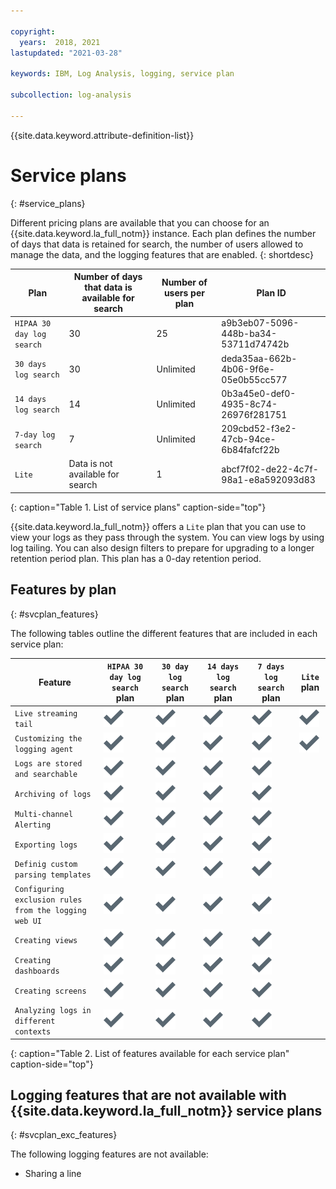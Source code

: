 ```yaml
---

copyright:
  years:  2018, 2021
lastupdated: "2021-03-28"

keywords: IBM, Log Analysis, logging, service plan

subcollection: log-analysis

---
```


{{site.data.keyword.attribute-definition-list}}


# Service plans
{: #service_plans}

Different pricing plans are available that you can choose for an {{site.data.keyword.la_full_notm}} instance. Each plan defines the number of days that data is retained for search, the number of users allowed to manage the data, and the logging features that are enabled.
{: shortdesc}



| Plan                            | Number of days that data is available for search | Number of users per plan | Plan ID |
|---------------------------------|-------------------------------------------------|--------------------------|---------|
| `HIPAA 30 day log search`       | 30                                              | 25                       | a9b3eb07-5096-448b-ba34-53711d74742b |
| `30 days log search`            | 30                                              | Unlimited                | deda35aa-662b-4b06-9f6e-05e0b55cc577 |
| `14 days log search`            | 14                                              | Unlimited                | 0b3a45e0-def0-4935-8c74-26976f281751 |
| `7-day log search`              | 7                                               | Unlimited                | 209cbd52-f3e2-47cb-94ce-6b84fafcf22b|
| `Lite`                          | Data is not available for search                | 1                        | abcf7f02-de22-4c7f-98a1-e8a592093d83 |
{: caption="Table 1. List of service plans" caption-side="top"} 

{{site.data.keyword.la_full_notm}} offers a `Lite` plan that you can use to view your logs as they pass through the system. You can view logs by using log tailing. You can also design filters to prepare for upgrading to a longer retention period plan. This plan has a 0-day retention period.


## Features by plan
{: #svcplan_features}

The following tables outline the different features that are included in each service plan:

| Feature                                              | `HIPAA 30 day log search` plan | `30 day log search` plan | `14 days log search` plan    | `7 days log search` plan     | `Lite` plan | 
|------------------------------------------------------|-------------------------|-------------------------------|-----------------------------|--------------|--------|
| `Live streaming tail`                                | ![Checkmark icon](images/checkmark-icon.svg) | ![Checkmark icon](images/checkmark-icon.svg) | ![Checkmark icon](images/checkmark-icon.svg) |![Checkmark icon](images/checkmark-icon.svg) |![Checkmark icon](images/checkmark-icon.svg)|
| `Customizing the logging agent`                      | ![Checkmark icon](images/checkmark-icon.svg)| ![Checkmark icon](images/checkmark-icon.svg) | ![Checkmark icon](images/checkmark-icon.svg) |![Checkmark icon](images/checkmark-icon.svg) |![Checkmark icon](images/checkmark-icon.svg)|
| `Logs are stored and searchable`                    | ![Checkmark icon](images/checkmark-icon.svg)| ![Checkmark icon](images/checkmark-icon.svg) | ![Checkmark icon](images/checkmark-icon.svg) |![Checkmark icon](images/checkmark-icon.svg) | |
| `Archiving of logs`                                 | ![Checkmark icon](images/checkmark-icon.svg)| ![Checkmark icon](images/checkmark-icon.svg) | ![Checkmark icon](images/checkmark-icon.svg) |![Checkmark icon](images/checkmark-icon.svg) | |
| `Multi-channel Alerting`                            | ![Checkmark icon](images/checkmark-icon.svg)| ![Checkmark icon](images/checkmark-icon.svg) | ![Checkmark icon](images/checkmark-icon.svg) |![Checkmark icon](images/checkmark-icon.svg) | |
| `Exporting logs`                                    | ![Checkmark icon](images/checkmark-icon.svg)| ![Checkmark icon](images/checkmark-icon.svg) | ![Checkmark icon](images/checkmark-icon.svg) |![Checkmark icon](images/checkmark-icon.svg) | |
| `Definig custom parsing templates`                  | ![Checkmark icon](images/checkmark-icon.svg)| ![Checkmark icon](images/checkmark-icon.svg) | ![Checkmark icon](images/checkmark-icon.svg) |![Checkmark icon](images/checkmark-icon.svg) | |
| `Configuring exclusion rules from the logging web UI` | ![Checkmark icon](images/checkmark-icon.svg)| ![Checkmark icon](images/checkmark-icon.svg) | ![Checkmark icon](images/checkmark-icon.svg) |![Checkmark icon](images/checkmark-icon.svg) | |
| `Creating views`                      | ![Checkmark icon](images/checkmark-icon.svg) | ![Checkmark icon](images/checkmark-icon.svg) | ![Checkmark icon](images/checkmark-icon.svg) |![Checkmark icon](images/checkmark-icon.svg) | |
| `Creating dashboards`                      | ![Checkmark icon](images/checkmark-icon.svg) | ![Checkmark icon](images/checkmark-icon.svg) | ![Checkmark icon](images/checkmark-icon.svg) |![Checkmark icon](images/checkmark-icon.svg) | |
| `Creating screens`                      | ![Checkmark icon](images/checkmark-icon.svg) | ![Checkmark icon](images/checkmark-icon.svg) | ![Checkmark icon](images/checkmark-icon.svg) |![Checkmark icon](images/checkmark-icon.svg) | |
| `Analyzing logs in different contexts`              | ![Checkmark icon](images/checkmark-icon.svg)| ![Checkmark icon](images/checkmark-icon.svg) | ![Checkmark icon](images/checkmark-icon.svg) |![Checkmark icon](images/checkmark-icon.svg) | |
{: caption="Table 2. List of features available for each service plan" caption-side="top"} 



## Logging features that are not available with {{site.data.keyword.la_full_notm}} service plans
{: #svcplan_exc_features}

The following logging features are not available:
* Sharing a line 





